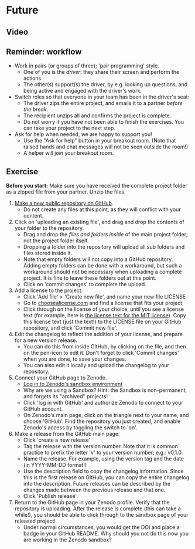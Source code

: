 # Future

## Video

<!--
Testing video embedding:
<iframe width="1280" height="720" src="https://www.youtube.com/embed/vgYS-F8opgE" frameborder="0" allow="accelerometer; autoplay; encrypted-media; gyroscope; picture-in-picture" allowfullscreen></iframe>

Testing video embedding 2:
<iframe width="560" height="315" src="https://www.youtube.com/embed/vgYS-F8opgE" title="YouTube video player" frameborder="0" allow="accelerometer; autoplay; clipboard-write; encrypted-media; gyroscope; picture-in-picture" allowfullscreen></iframe>
-->

## Reminder: workflow

- Work in pairs (or groups of three); 'pair programming' style.
  - One of you is the _driver_: they share their screen and perform the actions.
  - The other(s) support(s) the driver, by e.g. looking up questions, and being
    active and engaged with the driver's work.
- Switch roles so that everyone in your team has been in the driver's seat:
  - The driver zips the entire project, and emails it to a partner *before the
    break*.
  - The recipient unzips all and confirms the project is complete.
  - Do not worry if you have not been able to finish the exercises. You can take
    your project to the next step.
- Ask for help when needed, we are happy to support you!
  - Use the "Ask for help" button in your breakout room. (Note that raised hands
    and chat messages will not be seen outside the room!)
  - A helper will join your breakout room.

## Exercise

**Before you start:** Make sure you have received the complete project folder as
a zipped file from your partner. Unzip the files.

1. [Make a new public repository on
   GitHub](https://docs.github.com/en/github/creating-cloning-and-archiving-repositories/creating-a-repository-on-github/creating-a-new-repository).
    * Do not create any files at this point, as they will conflict with your
      content.
1. Click on 'uploading an existing file', and drag and drop the contents of your
   folder to the repository.
    * Drag and drop the _files and folders inside_ of the main project folder;
      not the project folder itself.
    * Dropping a folder into the repository will upload all sub folders and
      files stored inside it.
    * Note that empty folders will not copy into a GitHub repository. Adding
      empty folders can be done with a workaround, but such a workaround should
      not be necessary when uploading a complete project. It is fine to leave
      these folders out at this point.
    * Click on 'commit changes' to complete the upload.
1. Add a license to the project:
    * Click 'Add file' > 'Create new file', and name your new file LICENSE
    * Go to [choosealicense.com](https://choosealicense.com/) and find a license
      that fits your project
    * Click through on the license of your choice, until you see a license text
      (for example, here is [the license text for the MIT
      license](https://choosealicense.com/licenses/mit/)). Copy this license
      text (just the text!) to the LICENSE file on your GitHub repository, and
      click 'Commit new file'.
1. Edit the changelog to reflect the addition of your license, and prepare for a
   new version release.
    * You can do this from inside GitHub, by clicking on the file, and then on
      the pen-icon to edit it. Don't forget to click 'Commit changes' when you
      are done, to save your changes.
    * You can also edit it locally and upload the changelog to your repository.
1. Connect your GitHub page to Zenodo.
    * [Log in to Zenodo's sandbox environment](https://sandbox.zenodo.org/login/?next=%2F)
    * Why are we using a Sandbox? Hint: the Sandbox is non-permanent, and
      forgets its "archived" projects!
    * Click 'log in with GitHub' and authorize Zenodo to connect to your GitHub account.
    * On Zenodo's main page, click on the triangle next to your name, and choose
      'GitHub'. Find the repository you just created, and enable Zenodo's access
      by toggling the switch to 'on'.
1. Make a release from the GitHub main page:
    * Click 'create a new release'
    * Tag the release with the version number. Note that it is common practice
      to prefix the letter 'v' to your version number; e.g.: v0.1.0.
    * Name the release. For example, using the version tag and the date (in
      YYYY-MM-DD format!)
    * Use the description field to copy the changelog information. Since this is
      the first release on GitHub, you can copy the entire changelog into the
      description. Future releases can be described by the changes made between
      the previous release and that one.
    * Click 'Publish release'.
1. Return to the GitHub page in your Zenodo profile. Verify that the repository
   is uploading. After the release is complete (this can take a while!), you
   should be able to click through to the sandbox page of your released project!
   * Under normal circumstances, you would get the DOI and place a badge in your
     GitHub README. Why should you not do this now you are working in the Zenodo
     sandbox?
